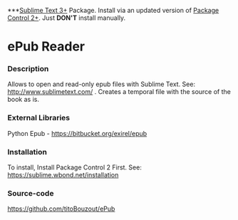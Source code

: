 ***[Sublime Text 3+](http://www.sublimetext.com/) Package. Install via an updated version of [Package Control 2+](https://sublime.wbond.net/installation). Just **DON'T** install manually.

# ePub Reader

### Description

Allows to open and read-only epub files with Sublime Text. See: http://www.sublimetext.com/ . Creates a temporal file with the source of the book as is.

### External Libraries

Python Epub - https://bitbucket.org/exirel/epub

### Installation

To install, Install Package Control 2 First. See: <https://sublime.wbond.net/installation>

### Source-code

<https://github.com/titoBouzout/ePub>